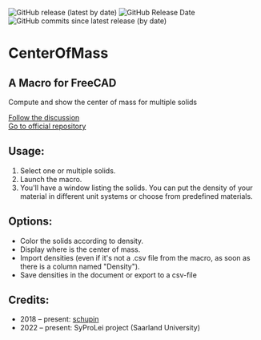 ![GitHub release (latest by date)](https://img.shields.io/github/v/release/s-quirin/CenterOfMassFCMacro)
![GitHub Release Date](https://img.shields.io/github/release-date/s-quirin/CenterOfMassFCMacro)
![GitHub commits since latest release (by date)](https://img.shields.io/github/commits-since/s-quirin/CenterOfMassFCMacro/v0.6.0)

# CenterOfMass
## A Macro for FreeCAD
Compute and show the center of mass for multiple solids

[Follow the discussion](https://forum.freecadweb.org/viewtopic.php?f=24&t=31883)  
[Go to official repository](https://github.com/FreeCAD/FreeCAD-macros)

## Usage:
1. Select one or multiple solids.
2. Launch the macro.
3. You'll have a window listing the solids. You can put the density of your
   material in different unit systems or choose from predefined materials.

## Options:
* Color the solids according to density.
* Display where is the center of mass.
* Import densities (even if it's not a .csv file from the macro, as soon as
  there is a column named "Density").
* Save densities in the document or export to a csv-file

## Credits:
* 2018 – present: [schupin](https://github.com/chupins)
* 2022 – present: SyProLei project (Saarland University)
